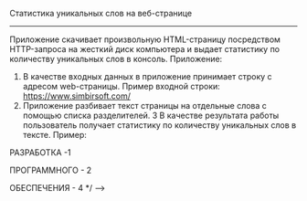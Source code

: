 Статистика уникальных слов на веб-странице

__________________________________________


Приложение скачивает произвольную HTML-страницу посредством HTTP-запроса
на жесткий диск компьютера и выдает статистику по количеству уникальных слов в консоль.
Приложение:
1. В качестве входных данных в приложение принимает строку с адресом web-страницы.
Пример входной строки: https://www.simbirsoft.com/
2. Приложение разбивает текст страницы на отдельные слова с помощью списка разделителей.
3 В качестве результата работы пользователь получает статистику по
количеству уникальных слов в тексте.
Пример:

РАЗРАБОТКА -1

ПРОГРАММНОГО - 2

ОБЕСПЕЧЕНИЯ - 4 */ -->
